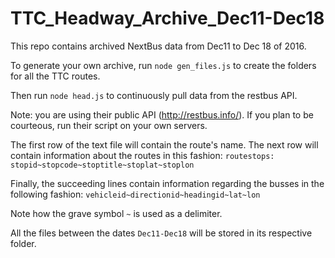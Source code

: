 # TTC_Headway_Archive_Dec11-Dec18

This repo contains archived NextBus data from Dec11 to Dec 18 of 2016.

To generate your own archive, run `node gen_files.js` to create the folders for all the TTC routes.

Then run `node head.js` to continuously pull data from the restbus API.

Note: you are using their public API (http://restbus.info/). If you plan to be courteous, run their script on your own servers.

The first row of the text file will contain the route's name.
The next row will contain information about the routes in this fashion:
	`routestops: stopid~stopcode~stoptitle~stoplat~stoplon`
	
Finally, the succeeding lines contain information regarding the busses in the following fashion:
	`vehicleid~directionid~headingid~lat~lon`
	
Note how the grave symbol `~` is used as a delimiter.

All the files between the dates `Dec11-Dec18`  will be stored in its respective folder.
